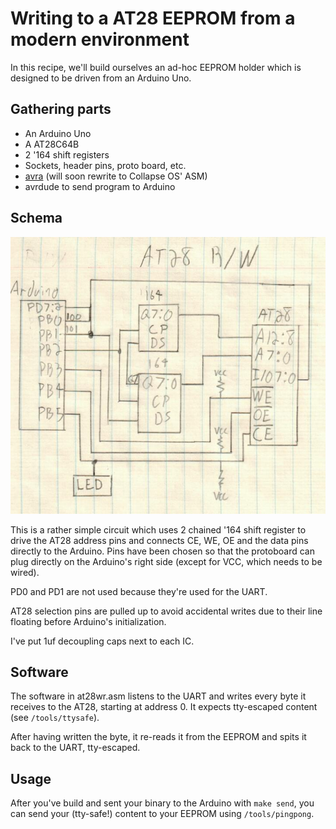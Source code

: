 # Writing to a AT28 EEPROM from a modern environment

In this recipe, we'll build ourselves an ad-hoc EEPROM holder which is designed
to be driven from an Arduino Uno.

## Gathering parts

* An Arduino Uno
* A AT28C64B
* 2 '164 shift registers
* Sockets, header pins, proto board, etc.
* [avra][avra] (will soon rewrite to Collapse OS' ASM)
* avrdude to send program to Arduino

## Schema

![Schema](at28wr.jpg)

This is a rather simple circuit which uses 2 chained '164 shift register to
drive the AT28 address pins and connects CE, WE, OE and the data pins directly
to the Arduino. Pins have been chosen so that the protoboard can plug directly
on the Arduino's right side (except for VCC, which needs to be wired).

PD0 and PD1 are not used because they're used for the UART.

AT28 selection pins are pulled up to avoid accidental writes due to their line
floating before Arduino's initialization.

I've put 1uf decoupling caps next to each IC.

## Software

The software in at28wr.asm listens to the UART and writes every byte it receives
to the AT28, starting at address 0. It expects tty-escaped content (see
`/tools/ttysafe`).

After having written the byte, it re-reads it from the EEPROM and spits it back
to the UART, tty-escaped.

## Usage

After you've build and sent your binary to the Arduino with `make send`, you
can send your (tty-safe!) content to your EEPROM using `/tools/pingpong`.

[avra]: http://avra.sourceforge.net/
